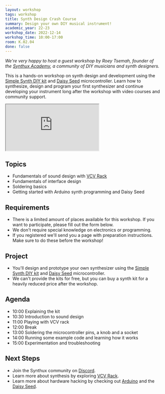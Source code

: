 ```yaml
---
layout: workshop
tags: workshop
title: Synth Design Crash Course
summary: Design your own DIY musical instrument!
academic_year: 22-23
workshop_date: 2022-12-14
workshop_time: 10:00-17:00
room: K.02.04
done: false
---
```


_We're very happy to host a guest workshop by Roey Tsemah, founder of the [Synthux Academy](https://www.synthux.academy/), a community of DIY musicians and synth designers._

This is a hands-on workshop on synth design and development using the [Simple Synth DIY kit](https://www.synthux.academy/simple) and [Daisy Seed](https://www.electro-smith.com/daisy/daisy) microcontroller. Learn how to synthesize, design and program your first synthesizer and continue developing your instrument long after the workshop with video courses and community support.

<div class="embed-responsive embed-responsive-16by9">
  <iframe class="embed-responsive-item" src="https://www.youtube.com/embed/wR1ENlAMa00"></iframe>
</div>

## Topics

- Fundamentals of sound design with [VCV Rack](https://vcvrack.com/)
- Fundamentals of interface design
- Soldering basics
- Getting started with Arduino synth programming and Daisy Seed

## Requirements

- There is a limited amount of places available for this workshop. If you want to participate, please fill out the form below.
- We don't require special knowledge on electronics or programming.
- If you registered we'll send you a page with preparation instructions. Make sure to do these before the workshop!

## Project

- You'll design and prototype your own synthesizer using the [Simple Synth DIY kit](https://www.synthux.academy/simple) and [Daisy Seed](https://www.electro-smith.com/daisy/daisy) microcontroller.
- We can't provide the kits for free, but you can buy a synth kit for a heavily reduced price after the workshop.

## Agenda

- 10:00 Explaining the kit
- 10:30 Introduction to sound design
- 11:00 Playing with VCV rack
- 12:00 Break
- 13:00 Soldering the microcontroller pins, a knob and a socket
- 14:00 Running some example code and learning how it works
- 15:00 Experimentation and troubleshooting

## Next Steps

- Join the Synthux community on [Discord](https://dischttps://www.synthux.academy/join-discord).
- Learn more about synthesis by exploring [VCV Rack](https://vcvrack.com/).
- Learn more about hardware hacking by checking out [Arduino](https://www.arduino.cc/) and the [Daisy Seed](https://www.electro-smith.com/daisy/daisy).
